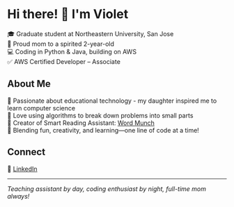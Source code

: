 # Hi there! 👋 I'm Violet

🎓 Graduate student at Northeastern University, San Jose  
👶 Proud mom to a spirited 2-year-old  
💻 Coding in Python & Java, building on AWS  
✅ AWS Certified Developer – Associate

## About Me

👀 Passionate about educational technology - my daughter inspired me to learn computer science  
🌱 Love using algorithms to break down problems into small parts  
🚀 Creator of Smart Reading Assistant: [Word Munch](https://github.com/iamziqian/word-munch-extension-serverless)  
🌟 Blending fun, creativity, and learning—one line of code at a time!

## Connect
🔗 [LinkedIn](https://www.linkedin.com/in/violet-fu-ziqian/)

---
*Teaching assistant by day, coding enthusiast by night, full-time mom always!*
